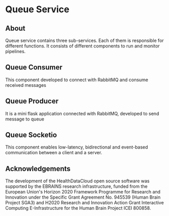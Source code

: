 # Queue Service

## About
Queue service contains three sub-services. Each of them is responsible for different functions. It consists of different components to run and monitor pipelines.

## Queue Consumer
This component developed to connect with RabbitMQ and consume received  messages


## Queue Producer
It is a mini flask application connected with RabbitMQ, developed to send message to queue

## Queue Socketio
This component enables low-latency, bidirectional and event-based communication between a client and a server.

## Acknowledgements
The development of the HealthDataCloud open source software was supported by the EBRAINS research infrastructure, funded from the European Union's Horizon 2020 Framework Programme for Research and Innovation under the Specific Grant Agreement No. 945539 (Human Brain Project SGA3) and H2020 Research and Innovation Action Grant Interactive Computing E-Infrastructure for the Human Brain Project ICEI 800858.
